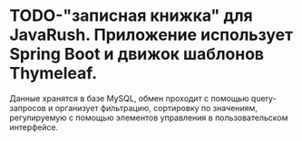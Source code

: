 # TODO-"записная книжка" для JavaRush. Приложение использует Spring Boot и движок шаблонов Thymeleaf.
Данные хранятся в базе MySQL, обмен проходит с помощью query-запросов и организует фильтрацию, сортировку по значениям, регулируемую с помощью элементов управления в пользовательском интерфейсе.
